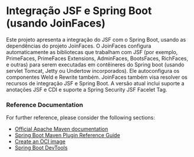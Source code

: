 # Integração JSF e Spring Boot (usando JoinFaces)
Este projeto apresenta a integração do JSF com o Spring Boot, usando as dependências do projeto JoinFaces. 
O JoinFaces configura automaticamente as bibliotecas que trabalham com JSF (por exemplo, PrimeFaces, PrimeFaces Extensions, AdminFaces, BootsFaces, RichFaces, e outras) para serem executadas em contêineres do Spring boot (usando servlet Tomcat, Jetty ou Undertow incorporados). Ele autoconfigura os componentes Weld e Rewrite também. JoinFaces também visa resolver os recursos de integração JSF e Spring Boot. A versão atual inclui suporte a anotações JSF e CDI e suporte a Spring Security JSF Facelet Tag.

### Reference Documentation
For further reference, please consider the following sections:

* [Official Apache Maven documentation](https://maven.apache.org/guides/index.html)
* [Spring Boot Maven Plugin Reference Guide](https://docs.spring.io/spring-boot/docs/2.6.7/maven-plugin/reference/html/)
* [Create an OCI image](https://docs.spring.io/spring-boot/docs/2.6.7/maven-plugin/reference/html/#build-image)
* [Spring Boot DevTools](https://docs.spring.io/spring-boot/docs/2.6.7/reference/htmlsingle/#using-boot-devtools)

